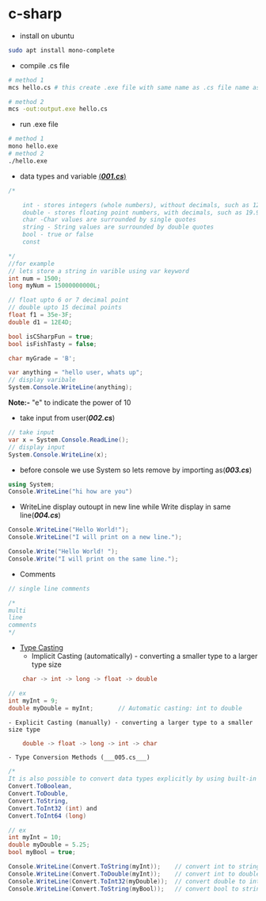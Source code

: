 # c-sharp
- install on ubuntu
```bash
sudo apt install mono-complete
```
- compile .cs file
```bash
# method 1
mcs hello.cs # this create .exe file with same name as .cs file name as hello.exe

# method 2
mcs -out:output.exe hello.cs
```
- run .exe file
```bash
# method 1
mono hello.exe
# method 2
./hello.exe
```
- data types and variable [(___001.cs___)](https://www.w3schools.com/cs/cs_data_types.asp)
```c#
/*

    int - stores integers (whole numbers), without decimals, such as 123 or -123
    double - stores floating point numbers, with decimals, such as 19.99 or -19.99
    char -Char values are surrounded by single quotes
    string - String values are surrounded by double quotes
    bool - true or false
    const

*/
//for example
// lets store a string in varible using var keyword
int num = 1500;
long myNum = 15000000000L;

// float upto 6 or 7 decimal point
// double upto 15 decimal points
float f1 = 35e-3F;
double d1 = 12E4D;

bool isCSharpFun = true;
bool isFishTasty = false;

char myGrade = 'B';

var anything = "hello user, whats up";
// display varibale 
System.Console.WriteLine(anything);
```
**Note:-** "e" to indicate the power of 10

- take input from user(___002.cs___)
```c#
// take input
var x = System.Console.ReadLine();
// display input
System.Console.WriteLine(x);
```
- before console we use System so lets remove by importing as(___003.cs___)
```c#
using System;
Console.WriteLine("hi how are you")
```
- WriteLine display outoupt in new line while Write display in same line(___004.cs___)
```c#
Console.WriteLine("Hello World!");  
Console.WriteLine("I will print on a new line.");

Console.Write("Hello World! ");
Console.Write("I will print on the same line.");
```
- Comments
```c#
// single line comments

/*
multi
line
comments
*/
```
- [Type Casting](https://www.w3schools.com/cs/cs_type_casting.asp)
	- Implicit Casting (automatically) - converting a smaller type to a larger type size
```c#
	char -> int -> long -> float -> double

// ex
int myInt = 9;
double myDouble = myInt;       // Automatic casting: int to double
```
	- Explicit Casting (manually) - converting a larger type to a smaller size type
```c#
	double -> float -> long -> int -> char
```
	- Type Conversion Methods (___005.cs___)
```c#
/*
It is also possible to convert data types explicitly by using built-in methods, such as*/ 
Convert.ToBoolean, 
Convert.ToDouble, 
Convert.ToString,
Convert.ToInt32 (int) and 
Convert.ToInt64 (long)

// ex
int myInt = 10;
double myDouble = 5.25;
bool myBool = true;

Console.WriteLine(Convert.ToString(myInt));    // convert int to string
Console.WriteLine(Convert.ToDouble(myInt));    // convert int to double
Console.WriteLine(Convert.ToInt32(myDouble));  // convert double to int
Console.WriteLine(Convert.ToString(myBool));   // convert bool to string
```